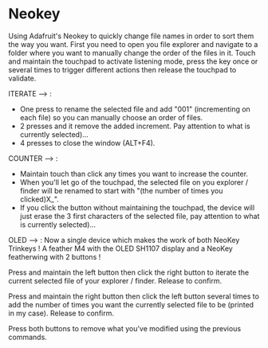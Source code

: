 # Neokey
Using Adafruit's Neokey to quickly change file names in order to sort them the way you want.
First you need to open you file explorer and navigate to a folder where you want to manually change the order of the files in it.
Touch and maintain the touchpad to activate listening mode, press the key once or several times to trigger different actions then release the touchpad to validate.

ITERATE --> :
- One press to rename the selected file and add "001" (incrementing on each file) so you can manually choose an order of files.
- 2 presses and it remove the added increment. Pay attention to what is currently selected)...
- 4 presses to close the window (ALT+F4).

COUNTER -->  :
- Maintain touch than click any times you want to increase the counter.
- When you'll let go of the touchpad, the selected file on you explorer / finder will be renamed to start with "(the number of times you clicked)X_".
- If you click the button without maintaining the touchpad,  the device will just erase the 3 first characters of the selected file, pay attention to what is currently selected)...

OLED --> :
Now a single device which makes the work of both NeoKey Trinkeys !
A feather M4 with the OLED SH1107 display and a NeoKey featherwing with 2 buttons !

Press and maintain the left button then click the right button to iterate the current selected file of your explorer / finder.
Release to confirm.

Press  and maintain the right button then click the left button several times to add the number of times you want the currently selected file to be (printed in my case).
Release to confirm.

Press both buttons to remove what you've modified using the previous commands.
